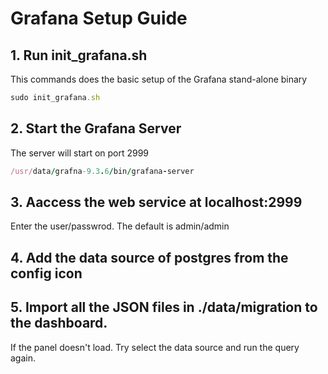 # Grafana Setup Guide

## 1. Run init_grafana.sh 

This commands does the basic setup of the Grafana stand-alone binary

```rb
sudo init_grafana.sh
```

## 2. Start the Grafana Server

The server will start on port 2999

```rb
/usr/data/grafna-9.3.6/bin/grafana-server
```

## 3. Aaccess the web service at localhost:2999

Enter the user/passwrod. The default is admin/admin

## 4. Add the data source of postgres from the config icon

## 5. Import all the JSON files in ./data/migration to the dashboard. 

If the panel doesn't load. Try select the data source and run the query again.